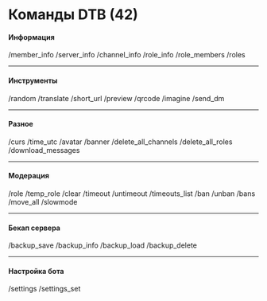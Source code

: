 # Команды DTB (42)
#### Информация
/member_info /server_info /channel_info /role_info /role_members /roles
___
#### Инструменты
/random /translate /short_url /preview /qrcode /imagine /send_dm
___
#### Разное
/curs /time_utc /avatar /banner /delete_all_channels /delete_all_roles /download_messages
___
#### Модерация
/role /temp_role /clear /timeout /untimeout /timeouts_list /ban /unban /bans /move_all /slowmode
___
#### Бекап сервера
/backup_save /backup_info /backup_load /backup_delete
___
#### Настройка бота
/settings /settings_set
